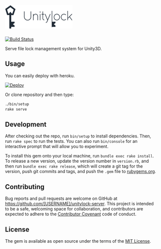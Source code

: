 # ![Unitylock](./art/unitylock-logo.png)

[![Build Status](https://travis-ci.org/mattak/unitylock.svg?branch=master)](https://travis-ci.org/mattak/unitylock)

Serve file lock management system for Unity3D.

## Usage

You can easily deploy with heroku.

[![Deploy](https://www.herokucdn.com/deploy/button.svg)](https://heroku.com/deploy)

Or clone repository and then type:

```sh
./bin/setup
rake serve
```

## Development

After checking out the repo, run `bin/setup` to install dependencies. Then, run `rake spec` to run the tests. You can also run `bin/console` for an interactive prompt that will allow you to experiment.

To install this gem onto your local machine, run `bundle exec rake install`. To release a new version, update the version number in `version.rb`, and then run `bundle exec rake release`, which will create a git tag for the version, push git commits and tags, and push the `.gem` file to [rubygems.org](https://rubygems.org).

## Contributing

Bug reports and pull requests are welcome on GitHub at https://github.com/[USERNAME]/unitylock-server. This project is intended to be a safe, welcoming space for collaboration, and contributors are expected to adhere to the [Contributor Covenant](http://contributor-covenant.org) code of conduct.

## License

The gem is available as open source under the terms of the [MIT License](http://opensource.org/licenses/MIT).
